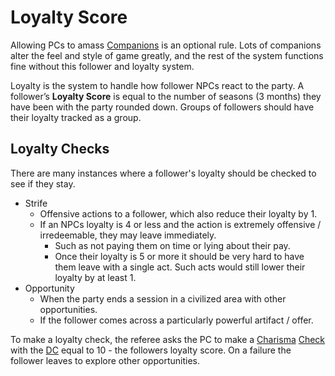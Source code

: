 # Loyalty Score

Allowing PCs to amass [Companions](../Referee%20Specific/Economy/Companions.md) is an optional rule. Lots of companions alter the feel and style of game greatly, and the rest of the system functions fine without this follower and loyalty system. 

Loyalty is the system to handle how follower NPCs react to the party. A follower’s **Loyalty Score** is equal to the number of seasons (3 months) they have been with the party rounded down. Groups of followers should have their loyalty tracked as a group.
## Loyalty Checks
There are many instances where a follower's loyalty should be checked to see if they stay. 
- Strife
	- Offensive actions to a follower, which also reduce their loyalty by 1.
	- If an NPCs loyalty is 4 or less and the action is extremely offensive / irredeemable, they may leave immediately. 
		- Such as not paying them on time or lying about their pay.
		- Once their loyalty is 5 or more it should be very hard to have them leave with a single act. Such acts would still lower their loyalty by at least 1.
- Opportunity
	- When the party ends a session in a civilized area with other opportunities.
	- If the follower comes across a particularly powerful artifact / offer.

To make a loyalty check, the referee asks the PC to make a [Charisma](../Player%20Characters/Chosen%20Statistics/Charisma.md) [Check](../Game%20Procedures/Check.md) with the [DC](../Game%20Procedures/DC.md) equal to 10 - the followers loyalty score. On a failure the follower leaves to explore other opportunities.